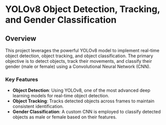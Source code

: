 # YOLOv8 Object Detection, Tracking, and Gender Classification

## Overview

This project leverages the powerful YOLOv8 model to implement real-time object detection, object tracking, and object classification. The primary objective is to detect objects, track their movements, and classify their gender (male or female) using a Convolutional Neural Network (CNN).

### Key Features

- **Object Detection**: Using YOLOv8, one of the most advanced deep learning models for real-time object detection.
- **Object Tracking**: Tracks detected objects across frames to maintain consistent identification.
- **Gender Classification**: A custom CNN is employed to classify detected objects as male or female based on their features.



